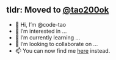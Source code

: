 ## tldr: Moved to [@tao200ok](https://github.com/tao200ok)

- 👋 Hi, I’m @code-tao
- 👀 I’m interested in ...
- 🌱 I’m currently learning ...
- 💞️ I’m looking to collaborate on ...
- 📫 You can now find me [here](https://github.com/tao200ok) instead. 

<!---
code-tao/code-tao is a ✨ special ✨ repository because its `README.md` (this file) appears on your GitHub profile.
You can click the Preview link to take a look at your changes.
--->
